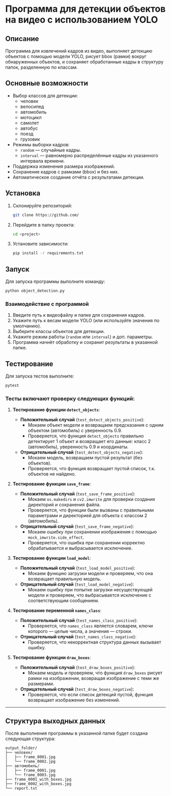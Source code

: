# Программа для детекции объектов на видео с использованием YOLO

## Описание

Программа для извлечений кадров из видео, выполняет детекцию объектов с помощью модели YOLO, рисует bbox (рамки) вокруг обнаруженных объектов, и сохраняет обработанные кадры в структуру папок, разделенную по классам.

## Основные возможности

- Выбор классов для детекции:
    * человек
    * велосипед
    * автомобиль
    * мотоцикл
    * самолет
    * автобус
    * поезд
    * грузовик
- Режимы выборки кадров:
  - `random` — случайные кадры.
  - `interval` — равномерно распределённые кадры из указанного интервала времени.
- Поддержка изменения размера изображений.
- Сохранение кадров с рамками (bbox) и без них.
- Автоматическое создание отчёта с результатами детекции.

## Установка
1. Склонируйте репозиторий:
   ```bash
   git clone https://github.com/
   ```
2. Перейдите в папку проекта:
   ```bash
   cd <project>
   ```
3. Установите зависимости:
   ```bash
   pip install -r requirements.txt
   ```

## Запуск

Для запуска программы выполните команду:
```bash
python object_detection.py
```

### Взаимодействие с программой

1. Введите путь к видеофайлу и папке для сохранения кадров.
2. Укажите путь к весам модели YOLO (или используйте значения по умолчанию).
3. Выберите классы объектов для детекции.
4. Укажите режим работы (`random` или `interval`) и доп. параметры.
5. Программа начнёт обработку и сохранит результаты в указанной папке.

## Тестирование

Для запуска тестов выполните:
```bash
pytest
```

### Тесты включают проверку следующих функций:

1. **Тестирование функции `detect_objects`**:
    - **Положительный случай** (`test_detect_objects_positive`):
        - Мокаем объект модели и возвращаем предсказания с одним объектом (автомобиль) с уверенность 0.9.
        - Проверяется, что функция `detect_objects` правильно детектирует 1 объект и возвращает его данные: класс 2 (автомобиль), уверенность 0.9 и координаты.
    - **Отрицательный случай** (`test_detect_objects_negative`):
        - Мокаем модель, возвращаем пустой результат (без объектов).
        - Проверяется, что функция возвращает пустой список, т.к. объектов не найдено.

2. **Тестирование функции `save_frame`**:
    - **Положительный случай** (`test_save_frame_positive`):
        - Мокаем `os.makedirs` и `cv2.imwrite` для проверки создания директорий и сохранения файла.
        - Проверяется, что функции были вызваны с правильными параметрами и директорией для объекта с классом 2 (автомобиль).
    - **Отрицательный случай** (`test_save_frame_negative`):
        - Мокаем ошибку при сохранении изображения с помощью `mock_imwrite.side_effect`.
        - Проверяется, что ошибка при сохранении корректно обрабатывается и выбрасывается исключение.

3. **Тестирование функции `load_model`**:
    - **Положительный случай** (`test_load_model_positive`):
        - Мокаем функцию загрузки модели и проверяем, что она возвращает правильную модель.
    - **Отрицательный случай** (`test_load_model_negative`):
        - Мокаем ошибку при попытке загрузки несуществующей модели и проверяем, что выбрасывается исключение с соответствующим сообщением.

4. **Тестирование переменной `names_class`**:
    - **Положительный случай** (`test_names_class_positive`):
        - Проверяется, что `names_class` является словарем, ключи которого — целые числа, а значения — строки.
    - **Отрицательный случай** (`test_names_class_negative`):
        - Проверяется, что некорректная структура данных вызывает ошибку.

5. **Тестирование функции `draw_boxes`**:
    - **Положительный случай** (`test_draw_boxes_positive`):
        - Мокаем модель и проверяем, что функция `draw_boxes` рисует рамки на изображении, возвращая изображение с теми же размерами.
    - **Отрицательный случай** (`test_draw_boxes_negative`):
        - Проверяется, что если список детекций пустой, функция возвращает изображение без изменений.

---

## Структура выходных данных

После выполнения программы в указанной папке будет создана следующая структура:
```
output_folder/
├── человек/
│   ├── frame_0001.jpg
│   └── frame_0002.jpg
├── автомобиль/
│   ├── frame_0001.jpg
│   └── frame_0003.jpg
├── frame_0001_with_boxes.jpg
├── frame_0002_with_boxes.jpg
└── report.txt
```

```